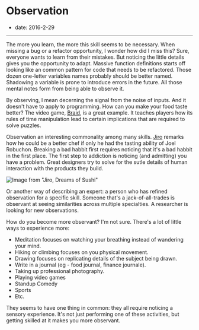 # Observation

- date: 2016-2-29

----------------------------

The more you learn, the more this skill seems to be necessary. When missing a bug or a refactor opportunity, I wonder how did I miss this? Sure, everyone wants to learn from their mistakes. But noticing the little details gives you the opportunity to adapt. Massive function definitions starts off looking like an common pattern for code that needs to be refactored. Those dozen one-letter variables names probably should be better named. Shadowing a variable is prone to introduce errors in the future. All those mental notes form from being able to observe it.

By observing, I mean decerning the signal from the noise of inputs. And it doesn't have to apply to programming. How can you make your food taste better? The video game, [Braid][braid], is a great example. It teaches players how its rules of time manipulation lead to certain implications that are required to solve puzzles.

Observation an interesting commonality among many skills. [Jiro][jiro] remarks how he could be a better chef if only he had the tasting ability of Joel Robuchon. Breaking a bad habbit first requires noticing that it's a bad habbit in the first place. The first step to addiction is noticing (and admitting) you have a problem. Great designers try to solve for the sutle details of human interaction with the products they build.

![Image from "Jiro, Dreams of Sushi"](/resources/17/jiro.jpg)

Or another way of describing an expert: a person who has refined observation for a specific skill. Someone that's a jack-of-all-trades is observant at seeing similarities across multiple specialties. A researcher is looking for new observations.

How do you become more observant? I'm not sure. There's a lot of little ways to experience more:

- Meditation focuses on watching your breathing instead of wandering your mind.
- Hiking or climbing focuses on you physical movement.
- Drawing focuses on replicating details of the subject being drawn.
- Write in a journal (eg - food journal, finance journale).
- Taking up professional photography.
- Playing video games
- Standup Comedy
- Sports
- Etc.

They seems to have one thing in common: they all require noticing a sensory experience. It's not just performing one of these activities, but getting skilled at it makes you more observant.

[braid]: http://braid-game.com
[jiro]: http://www.magpictures.com/jirodreamsofsushi/